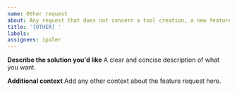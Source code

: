 ```yaml
---
name: Other request
about: Any request that does not concern a tool creation, a new feature request on a tool or a bug
title: '[OTHER] '
labels:
assignees: ipaler
---
```


**Describe the solution you'd like**
A clear and concise description of what you want.

**Additional context**
Add any other context about the feature request here.

